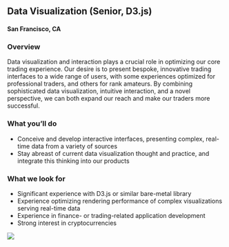 ## Data Visualization (Senior, D3.js)
#### San Francisco, CA

### Overview
Data visualization and interaction plays a crucial role in optimizing our core trading experience. Our desire is to present bespoke, innovative trading interfaces to a wide range of users, with some experiences optimized for professional traders, and others for rank amateurs. By combining sophisticated data visualization, intuitive interaction, and a novel perspective, we can both expand our reach and make our traders more successful.

### What you’ll do
+	Conceive and develop interactive interfaces, presenting complex, real-time data from a variety of sources
+	Stay abreast of current data visualization thought and practice, and integrate this thinking into our products

### What we look for
+	Significant experience with D3.js or similar bare-metal library
+	Experience optimizing rendering performance of complex visualizations serving real-time data
+	Experience in finance- or trading-related application development
+	Strong interest in cryptocurrencies


[<img src='https://dabuttonfactory.com/button.png?t=Learn+More&f=Calibri-Bold&ts=24&tc=fff&hp=20&vp=8&c=5&bgt=unicolored&bgc=29aafe'>](https://letsrockit.co/jobs/qml0tuvy-data-engineer-senior-d3-js)
